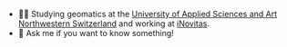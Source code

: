 - 👨‍🎓 Studying geomatics at the [University of Applied Sciences and Art Northwestern Switzerland](https://fhnw.ch) and working at [iNovitas](https://www.inovitas.ch).
- 💬 Ask me if you want to know something!
